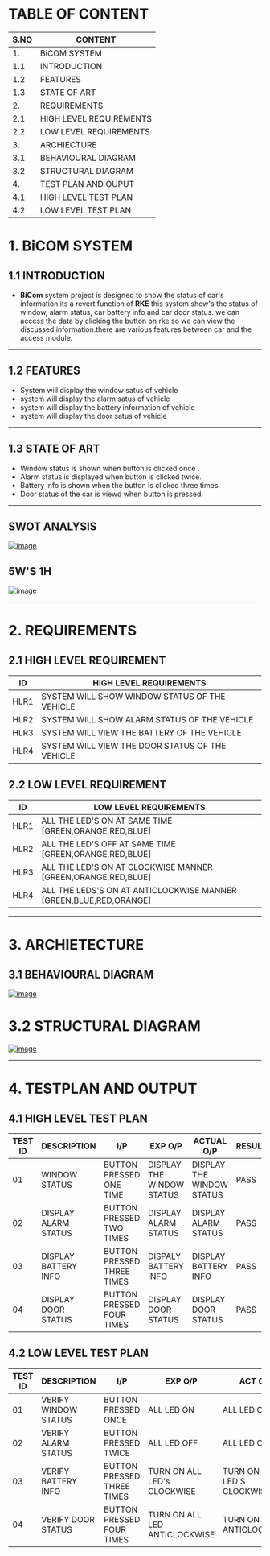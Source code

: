 # TABLE OF CONTENT
|S.NO| CONTENT |
|--|-------|
|1.| BiCOM SYSTEM |
|1.1 |INTRODUCTION|
|1.2| FEATURES|
|1.3| STATE OF ART|
|2.| REQUIREMENTS|
| 2.1 |HIGH LEVEL REQUIREMENTS|
|2.2| LOW LEVEL REQUIREMENTS|
|3.| ARCHIECTURE|
|3.1 |BEHAVIOURAL DIAGRAM |
|3.2| STRUCTURAL DIAGRAM|
|4.| TEST PLAN AND OUPUT|
|4.1| HIGH LEVEL TEST PLAN|
|4.2|LOW LEVEL TEST PLAN|

# 1. BiCOM SYSTEM
## 1.1 INTRODUCTION
- **BiCom** system project is designed to show the status of car's information its a revert function of **RKE** this system show's the status of window, alarm status, car battery info and car door status. we can access the data by clicking the button on rke so we can view the discussed information.there are various features between car and the access module.
---
## 1.2 FEATURES
- System will display the window satus of vehicle
- system will display the alarm satus of vehicle 
- system will display the battery information of vehicle 
- system will display the door satus of vehicle 
_______________________
## 1.3 STATE OF ART
* Window status is shown when button is clicked once .
* Alarm status is displayed when button is clicked twice.
* Battery info is shown when the button is clicked three times.
* Door status of the car is viewd when button is pressed.
_______________________________

## SWOT ANALYSIS
[![image](https://www.linkpicture.com/q/Bicom-swot.jpeg)](https://www.linkpicture.com/view.php?img=LPic622bade665943465660021)
## 5W'S 1H
[![image](https://www.linkpicture.com/q/Bicom-swot.jpeg)](https://www.linkpicture.com/view.php?img=LPic622bade665943465660021)
________________________________________
# 2. REQUIREMENTS
## 2.1 HIGH LEVEL REQUIREMENT
| ID | HIGH LEVEL REQUIREMENTS |
| -------- | -------------- |
| HLR1 | SYSTEM WILL SHOW WINDOW STATUS OF THE VEHICLE |
| HLR2 | SYSTEM WILL SHOW ALARM STATUS OF THE VEHICLE |
| HLR3 | SYSTEM WILL VIEW THE BATTERY OF THE VEHICLE |
| HLR4 | SYSTEM WILL VIEW THE DOOR STATUS OF THE VEHICLE |
## 2.2 LOW LEVEL REQUIREMENT
| ID | LOW LEVEL REQUIREMENTS |
| ---|-------------- |
| HLR1 |ALL THE LED'S ON AT SAME TIME [GREEN,ORANGE,RED,BLUE]|
| HLR2 |ALL THE LED'S OFF AT SAME TIME [GREEN,ORANGE,RED,BLUE] |
| HLR3 |ALL THE LED'S ON AT CLOCKWISE MANNER [GREEN,ORANGE,RED,BLUE]|
| HLR4 |ALL THE LEDS'S ON AT ANTICLOCKWISE MANNER [GREEN,BLUE,RED,ORANGE]|
_______________________
# 3. ARCHIETECTURE
## 3.1 BEHAVIOURAL DIAGRAM
[![image](https://www.linkpicture.com/q/FLOW-2.jpeg)](https://www.linkpicture.com/view.php?img=LPic622c3ca9273071100226799)

# 3.2 STRUCTURAL DIAGRAM
[![image](https://www.linkpicture.com/q/FLOW-3.jpeg)](https://www.linkpicture.com/view.php?img=LPic622c3d58b35ca850880104)

_______________________________
# 4. TESTPLAN AND OUTPUT
## 4.1 HIGH LEVEL TEST PLAN

| TEST ID | DESCRIPTION | I/P | EXP O/P | ACTUAL O/P | RESULT|
| --- | --- | --- | --- | --- | ---|
| 01 | WINDOW STATUS | BUTTON PRESSED ONE TIME  | DISPLAY THE WINDOW STATUS | DISPLAY THE WINDOW STATUS  | PASS|
| 02 | DISPLAY ALARM STATUS | BUTTON PRESSED TWO TIMES | DISPLAY ALARM STATUS | DISPLAY ALARM STATUS | PASS|
| 03 | DISPLAY BATTERY INFO | BUTTON PRESSED THREE TIMES | DISPALY BATTERY INFO  | DISPLAY BATTERY INFO |PASS|
| 04 | DISPLAY DOOR STATUS |BUTTON PRESSED FOUR TIMES | DISPLAY DOOR STATUS |DISPLAY DOOR STATUS|PASS|


## 4.2 LOW LEVEL TEST PLAN

| TEST ID | DESCRIPTION| I/P | EXP O/P | ACT O/P | RESULT |
| --- | --- | --- | --- | --- | --- |
| 01 | VERIFY WINDOW STATUS |  BUTTON PRESSED ONCE  | ALL LED ON | ALL LED ON  | PASS|
| 02 | VERIFY ALARM STATUS | BUTTON PRESSED TWICE  | ALL LED OFF | ALL LED OFF | PASS |
| 03 | VERIFY BATTERY INFO | BUTTON PRESSED THREE TIMES| TURN ON ALL LED's CLOCKWISE | TURN ON ALL LED'S CLOCKWISE | PASS|
| 04 | VERIFY DOOR STATUS |BUTTON PRESSED FOUR TIMES | TURN ON ALL LED ANTICLOCKWISE| TURN ON LED's ANTICLOCKWISE | PASS|

